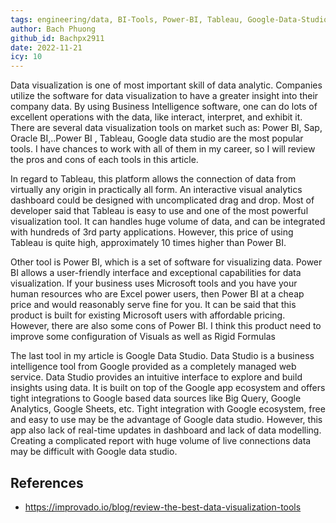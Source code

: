 ```yaml
---
tags: engineering/data, BI-Tools, Power-BI, Tableau, Google-Data-Studio
author: Bach Phuong
github_id: Bachpx2911
date: 2022-11-21
icy: 10
---
```


Data visualization is one of most important skill of data analytic. Companies utilize the software for data visualization to have a greater insight into their company data. By using Business Intelligence software, one can do lots of excellent operations with the data, like interact, interpret, and exhibit it. There are several data visualization tools on market such as: Power BI, Sap, Oracle BI,..Power BI , Tableau, Google data studio are the most popular tools. I have chances to work with all of them in my career, so I will review the pros and cons of each tools in this article.

In regard to Tableau, this platform allows the connection of data from virtually any origin in practically all form. An interactive visual analytics dashboard could be
designed with uncomplicated drag and drop. Most of developer said that Tableau is easy to use and one of the most powerful visualization tool. It can handles huge volume of data, and can be integrated with hundreds of 3rd party applications. However, this price of using Tableau is quite high, approximately 10 times higher than Power BI.

Other tool is Power BI, which is a set of software for visualizing data. Power BI allows a user-friendly interface and exceptional capabilities for data visualization. If
your business uses Microsoft tools and you have your human resources who are Excel power users, then Power BI at a cheap price and would reasonably serve fine for you. It can be said that this product is built for existing Microsoft users with affordable pricing. However, there are also some cons of Power BI. I think this product need to improve some configuration of Visuals as well as Rigid Formulas

The last tool in my article is Google Data Studio. Data Studio is a business intelligence tool from Google provided as a completely managed web service. Data Studio provides an intuitive interface to explore and build insights using data. It is built on top of the Google app ecosystem and offers tight integrations to Google based data sources like Big Query, Google Analytics, Google Sheets, etc. Tight integration with Google ecosystem, free and easy to use may be the advantage of Google data studio. However, this app also lack of real-time updates in dashboard and lack of data modelling. Creating a complicated report with huge volume of live connections data may be difficult with Google data studio.

## References

- https://improvado.io/blog/review-the-best-data-visualization-tools
